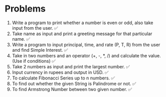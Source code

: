 # Problems

1. Write a program to print whether a number is even or odd, also take
   input from the user. ✅
2. Take name as input and print a greeting message for that particular name. ✅
3. Write a program to input principal, time, and rate (P, T, R) from the user and
   find Simple Interest. ✅
4. Take in two numbers and an operator (+, -, *, /) and calculate the value.
   (Use if conditions) ✅
5. Take 2 numbers as input and print the largest number. ✅
6. Input currency in rupees and output in USD. ✅
7. To calculate Fibonacci Series up to n numbers. ✅
8. To find out whether the given String is Palindrome or not. ✅
9. To find Armstrong Number between two given number. ✅
